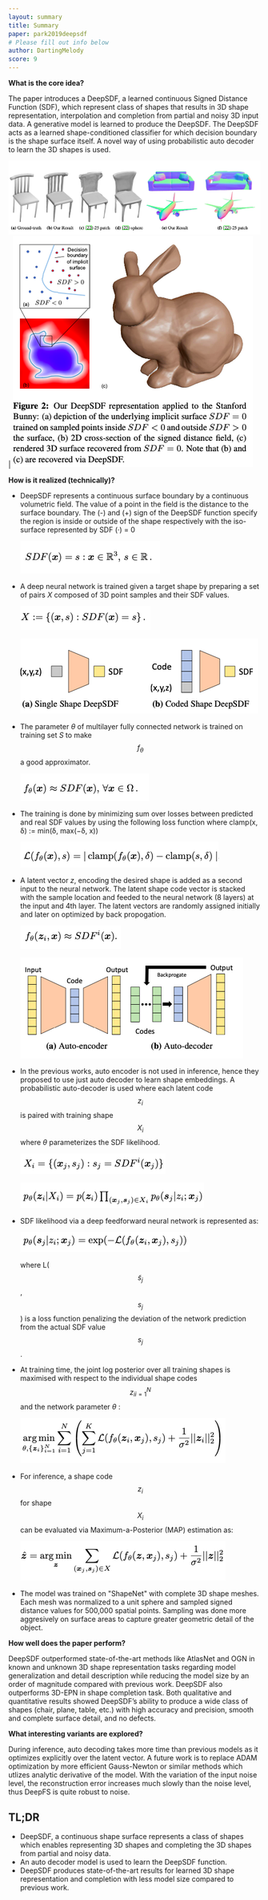 ```yaml
---
layout: summary
title: Summary
paper: park2019deepsdf
# Please fill out info below
author: DartingMelody
score: 9
---
```


**What is the core idea?**

The paper introduces a DeepSDF, a learned continuous Signed Distance Function (SDF), which represent class of shapes that results in 3D shape representation, interpolation and completion from partial and noisy 3D input data. A generative model is learned to produce the DeepSDF. The DeepSDF acts as a learned shape-conditioned classifier for which decision boundary is the shape surface itself. A novel way of using probabilistic auto decoder to learn the 3D shapes is used.

![DeepSDF representation](./park2019deepsdf_2d.png) | ![DeepSDF representation](./park2019deepsdf_2a.png)

**How is it realized (technically)?**

* DeepSDF represents a continuous surface boundary by a continuous volumetric field. The value of a point in the field is the distance to the surface boundary. The (-) and (+) sign of the DeepSDF function specify the region is inside or outside of the shape respectively with the iso-surface represented by SDF (·) = 0 

  ![Equation 1](./park2019deepsdf_2eq1.png)

* A deep neural network is trained given a target shape by preparing a set of pairs _X_ composed of 3D point samples and their SDF values. 

  ![Equation 2](./park2019deepsdf_2eq2.png)

  ![DeepSDF singleShape](./park2019deepsdf_2b.png)

* The parameter _θ_ of multilayer fully connected network is trained on training set _S_ to make $$f_{θ}$$ a good approximator. 

  ![Equation 3](./park2019deepsdf_2eq3.png)

* The training is done by minimizing sum over losses between predicted and real SDF values by using the following loss function where clamp(x, δ) := min(δ, max(−δ, x))

  ![Equation 4](./park2019deepsdf_2eq4.png)

* A latent vector _z_, encoding the desired shape is added as a second input to the neural network. The latent shape code vector is stacked with the sample location and feeded to the neural network (8 layers) at the input and 4th layer. The latent vectors are randomly assigned initially and later on optimized by back propogation.

  ![Equation 5](./park2019deepsdf_2eq5.png)

  ![Auto decoder](./park2019deepsdf_2c.png)

* In the previous works, auto encoder is not used in inference, hence they proposed to use just auto decoder to learn shape embeddings. A probabilistic auto-decoder is used where each latent code $$z_{i}$$ is paired with training shape $$X_{i}$$ where _θ_ parameterizes the SDF likelihood. 

  ![Equation 6](./park2019deepsdf_2eq6.png)

  ![Equation 7](./park2019deepsdf_2eq7.png)

* SDF likelihood via a deep feedforward neural network is represented as:

  ![Equation 8](./park2019deepsdf_2eq8.png)
  
  where L( $$\tilde{s}_{j}$$ , $$s_{j}$$ ) is a loss function penalizing the deviation of the network prediction from the actual SDF value $$s_{j}$$ .

* At training time, the joint log posterior over all training shapes is maximised with respect to the individual shape codes $${z_{i}}_{i=1}^{N}$$ and the network parameter _θ_ :

  ![Equation 9](./park2019deepsdf_2eq9.png)

* For inference, a shape code $$z_{i}$$ for shape$$X_{i}$$ can be evaluated via Maximum-a-Posterior (MAP) estimation as:

  ![Equation 10](./park2019deepsdf_2eq10.png)

* The model was trained on "ShapeNet" with complete 3D shape meshes. Each mesh was normalized to a unit sphere and sampled signed distance values for 500,000 spatial points. Sampling was done more aggresively on surface areas to capture greater geometric detail of the object.

**How well does the paper perform?**

DeepSDF outperformed state-of-the-art methods like AtlasNet and OGN in known and unknown 3D shape representation tasks regarding model generalization and detail description while reducing the model size by an order of magnitude compared with previous work. DeepSDF also outperforms 3D-EPN in shape completion task. Both qualitative and quantitative results showed DeepSDF’s ability to produce a wide class of shapes (chair, plane, table, etc.) with high accuracy and precision, smooth and complete surface detail, and no defects.

**What interesting variants are explored?**

During inference, auto decoding takes more time than previous models as it optimizes explicitly over the latent vector. A future work is to replace ADAM optimization by more efficient Gauss-Newton or similar methods which utlizes analytic derivative of the model. With the variation of the input noise level, the reconstruction error increases much slowly than the noise level, thus DeepFS is quite robust to noise. 

## TL;DR
* DeepSDF, a continuous shape surface represents a class of shapes which enables representing 3D shapes and completing the 3D shapes from partial and noisy data. 
* An auto decoder model is used to learn the DeepSDF function. 
* DeepSDF produces state-of-the-art results for learned 3D shape representation and completion with less model size compared to previous work. 
